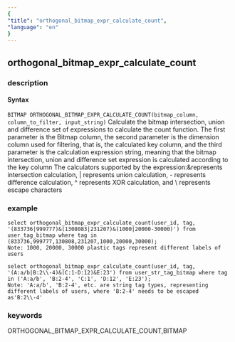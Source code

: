 ```yaml
---
{
"title": "orthogonal_bitmap_expr_calculate_count",
"language": "en"
}
---
```


<!-- 
Licensed to the Apache Software Foundation (ASF) under one
or more contributor license agreements.  See the NOTICE file
distributed with this work for additional information
regarding copyright ownership.  The ASF licenses this file
to you under the Apache License, Version 2.0 (the
"License"); you may not use this file except in compliance
with the License.  You may obtain a copy of the License at
  http://www.apache.org/licenses/LICENSE-2.0
Unless required by applicable law or agreed to in writing,
software distributed under the License is distributed on an
"AS IS" BASIS, WITHOUT WARRANTIES OR CONDITIONS OF ANY
KIND, either express or implied.  See the License for the
specific language governing permissions and limitations
under the License.
-->

## orthogonal_bitmap_expr_calculate_count
### description
#### Syntax

`BITMAP ORTHOGONAL_BITMAP_EXPR_CALCULATE_COUNT(bitmap_column, column_to_filter, input_string)`
Calculate the bitmap intersection, union and difference set of expressions to calculate the count function. The first parameter is the Bitmap column, the second parameter is the dimension column used for filtering, that is, the calculated key column, and the third parameter is the calculation expression string, meaning that the bitmap intersection, union and difference set expression is calculated according to the key column
The calculators supported by the expression:&represents intersection calculation, | represents union calculation, - represents difference calculation, ^ represents XOR calculation, and \ represents escape characters

### example

```
select orthogonal_bitmap_expr_calculate_count(user_id, tag, '(833736|999777)&(1308083|231207)&(1000|20000-30000)') from user_tag_bitmap where tag in (833736,999777,130808,231207,1000,20000,30000);
Note: 1000, 20000, 30000 plastic tags represent different labels of users
```

```
select orthogonal_bitmap_expr_calculate_count(user_id, tag, '(A:a/b|B:2\\-4)&(C:1-D:12)&E:23') from user_str_tag_bitmap where tag in ('A:a/b', 'B:2-4', 'C:1', 'D:12', 'E:23');
Note: 'A:a/b', 'B:2-4', etc. are string tag types, representing different labels of users, where 'B:2-4' needs to be escaped as'B:2\\-4'
```

### keywords

   ORTHOGONAL_BITMAP_EXPR_CALCULATE_COUNT,BITMAP
